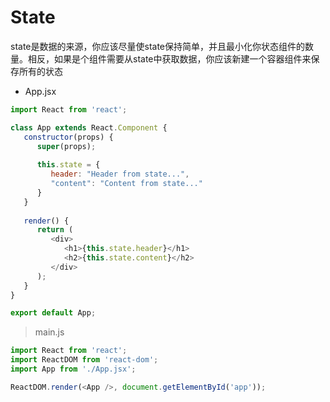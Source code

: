 # State

state是数据的来源，你应该尽量使state保持简单，并且最小化你状态组件的数量。相反，如果是个组件需要从state中获取数据，你应该新建一个容器组件来保存所有的状态

* App.jsx
```js
import React from 'react';

class App extends React.Component {
   constructor(props) {
      super(props);
		
      this.state = {
         header: "Header from state...",
         "content": "Content from state..."
      }
   }
	
   render() {
      return (
         <div>
            <h1>{this.state.header}</h1>
            <h2>{this.state.content}</h2>
         </div>
      );
   }
}

export default App;
```
> main.js
```js
import React from 'react';
import ReactDOM from 'react-dom';
import App from './App.jsx';

ReactDOM.render(<App />, document.getElementById('app'));
```